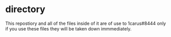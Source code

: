 # directory

This repostiory and all of the files inside of it are of use to 1carus#8444 only if you use these files they will be taken down immmediately.
